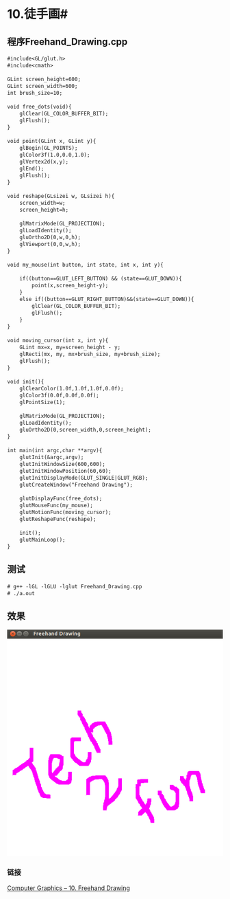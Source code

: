 # 10.徒手画#

## 程序Freehand_Drawing.cpp ##
 
	#include<GL/glut.h>
	#include<cmath>
 
	GLint screen_height=600;
	GLint screen_width=600;	
	int brush_size=10;
 
	void free_dots(void){
    	glClear(GL_COLOR_BUFFER_BIT);
    	glFlush();
	}
 
	void point(GLint x, GLint y){
    	glBegin(GL_POINTS);
        glColor3f(1.0,0.0,1.0);
        glVertex2d(x,y);
    	glEnd();
    	glFlush();
	}
 
	void reshape(GLsizei w, GLsizei h){
    	screen_width=w;
    	screen_height=h;
 
	    glMatrixMode(GL_PROJECTION);
    	glLoadIdentity();
    	gluOrtho2D(0,w,0,h);
    	glViewport(0,0,w,h);
	}
 
	void my_mouse(int button, int state, int x, int y){
 
    	if((button==GLUT_LEFT_BUTTON) && (state==GLUT_DOWN)){
    	    point(x,screen_height-y);
    	}
    	else if((button==GLUT_RIGHT_BUTTON)&&(state==GLUT_DOWN)){
    	    glClear(GL_COLOR_BUFFER_BIT);
    	    glFlush();
    	}
	}
 
	void moving_cursor(int x, int y){
    	GLint mx=x, my=screen_height - y;
    	glRecti(mx, my, mx+brush_size, my+brush_size);
    	glFlush();
	}
	
	void init(){
    	glClearColor(1.0f,1.0f,1.0f,0.0f);
    	glColor3f(0.0f,0.0f,0.0f);
    	glPointSize(1);
 
    	glMatrixMode(GL_PROJECTION);
    	glLoadIdentity();
    	gluOrtho2D(0,screen_width,0,screen_height);
	}
 
	int main(int argc,char **argv){
    	glutInit(&argc,argv);
    	glutInitWindowSize(600,600);
    	glutInitWindowPosition(60,60);
    	glutInitDisplayMode(GLUT_SINGLE|GLUT_RGB);
    	glutCreateWindow("Freehand Drawing");
     
    	glutDisplayFunc(free_dots);
    	glutMouseFunc(my_mouse);
    	glutMotionFunc(moving_cursor);
    	glutReshapeFunc(reshape);
     
    	init();
    	glutMainLoop();
	}

## 测试 ##

	# g++ -lGL -lGLU -lglut Freehand_Drawing.cpp
	# ./a.out

## 效果 ##
	
![](./img/Freehand_drawing.png)

### 链接 ###

[Computer Graphics – 10. Freehand Drawing](http://www.techtofun.com/2013/08/17/computer-graphics-10-freehand-drawing/)